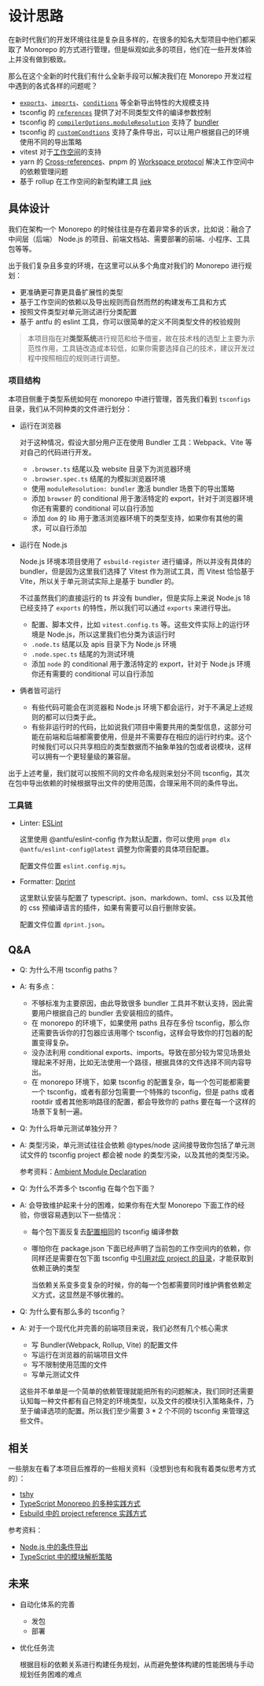 # 设计思路

在新时代我们的开发环境往往是复杂且多样的，在很多的知名大型项目中他们都采取了 Monorepo 的方式进行管理，但是纵观如此多的项目，他们在一些开发体验上并没有做到极致。

那么在这个全新的时代我们有什么全新手段可以解决我们在 Monorepo 开发过程中遇到的各式各样的问题呢？

- [`exports`](https://nodejs.org/api/packages.html#exports)、[`imports`](https://nodejs.org/api/packages.html#imports)、[`conditions`](https://nodejs.org/api/packages.html#conditional-exports) 等全新导出特性的大规模支持
- tsconfig 的 [`references`](https://www.typescriptlang.org/docs/handbook/project-references.html) 提供了对不同类型文件的编译参数控制
- tsconfig 的 [`compilerOptions.moduleResolution`](https://www.typescriptlang.org/tsconfig/moduleResolution.html) 支持了 [bundler](https://devblogs.microsoft.com/typescript/announcing-typescript-5-0/#--moduleresolution-bundler)
- tsconfig 的 [`customCondtions`](https://www.typescriptlang.org/tsconfig/#customConditions) 支持了条件导出，可以让用户根据自己的环境使用不同的导出策略
- vitest 对于[工作空间](https://vitest.dev/guide/workspace)的支持
- yarn 的 [Cross-references](https://yarnpkg.com/features/workspaces#cross-references)、pnpm 的 [Workspace protocol](https://pnpm.io/workspaces#workspace-protocol-workspace) 解决工作空间中的依赖管理问题
- 基于 rollup 在工作空间的新型构建工具 [jiek](https://github.com/NWYLZW/jiek/blob/master/packages/jiek/README.md)

## 具体设计

我们在架构一个 Monorepo 的时候往往是存在着非常多的诉求，比如说：融合了中间层（后端） Node.js 的项目、前端文档站、需要部署的前端、小程序、工具包等等。

出于我们复杂且多变的环境，在这里可以从多个角度对我们的 Monorepo 进行规划：

- 更准确更可靠更具备扩展性的类型
- 基于工作空间的依赖以及导出规则而自然而然的构建发布工具和方式
- 按照文件类型对单元测试进行分类配置
- 基于 antfu 的 eslint 工具，你可以很简单的定义不同类型文件的校验规则

> 本项目指在对**类型系统**进行规范和给予借鉴，故在技术栈的选型上主要为示范性作用，工具链改造成本较低，如果你需要选择自己的技术，建议开发过程中按照相应的规则进行调整。

### 项目结构

本项目侧重于类型系统如何在 monorepo 中进行管理，首先我们看到 `tsconfigs` 目录，我们从不同种类的文件进行划分：

- 运行在浏览器

  对于这种情况，假设大部分用户正在使用 Bundler 工具：Webpack、Vite 等对自己的代码进行开发。

  - `.browser.ts` 结尾以及 website 目录下为浏览器环境
  - `.browser.spec.ts` 结尾的为模拟浏览器环境
  - 使用 `moduleResolution: bundler` 激活 bundler 场景下的导出策略
  - 添加 `browser` 的 conditional 用于激活特定的 export，针对于浏览器环境你还有需要的 conditional 可以自行添加
  - 添加 `dom` 的 lib 用于激活浏览器环境下的类型支持，如果你有其他的需求，可以自行添加

- 运行在 Node.js

  Node.js 环境本项目使用了 `esbuild-register` 进行编译，所以并没有具体的 bundler，但是因为这里我们选择了 Vitest 作为测试工具，而 Vitest 恰恰基于 Vite，所以关于单元测试实际上是基于 bundler 的。

  不过虽然我们的直接运行的 ts 并没有 bundler，但是实际上来说 Node.js 18 已经支持了 `exports` 的特性，所以我们可以通过 `exports` 来进行导出。

  - 配置、脚本文件，比如 `vitest.config.ts` 等。这些文件实际上的运行环境是 Node.js，所以这里我们也分类为该运行时
  - `.node.ts` 结尾以及 apis 目录下为 Node.js 环境
  - `.node.spec.ts` 结尾的为测试环境
  - 添加 `node` 的 conditional 用于激活特定的 export，针对于 Node.js 环境你还有需要的 conditional 可以自行添加

- 俩者皆可运行

  - 有些代码可能会在浏览器和 Node.js 环境下都会运行，对于不满足上述规则的都可以归类于此。
  - 有些非运行时的代码，比如说我们项目中需要共用的类型信息，这部分可能在前端和后端都需要使用，但是并不需要存在相应的运行时约束。这个时候我们可以只共享相应的类型数据而不抽象单独的包或者说模块，这样可以拥有一个更轻量级的兼容层。

出于上述考量，我们就可以按照不同的文件命名规则来划分不同 tsconfig，其次在包中导出依赖的时候根据导出文件的使用范围，合理采用不同的条件导出。

### 工具链

- Linter: [ESLint](https://eslint.org/)

  这里使用 @antfu/eslint-config 作为默认配置，你可以使用 `pnpm dlx @antfu/eslint-config@latest` 调整为你需要的具体项目配置。

  配置文件位置 `eslint.config.mjs`。

- Formatter: [Dprint](https://dprint.dev/)

  这里默认安装与配置了 typescript、json、markdown、toml、css 以及其他的 css 预编译语言的插件，如果有需要可以自行删除安装。

  配置文件位置 `dprint.json`。

## Q&A

- Q: 为什么不用 tsconfig paths？
- A: 有多点：
  - 不够标准为主要原因，由此导致很多 bundler 工具并不默认支持，因此需要用户根据自己的 bundler 去安装相应的插件。
  - 在 monorepo 的环境下，如果使用 paths 且存在多份 tsconfig，那么你还需要告诉你的打包器应该用哪个 tsconfig，这样会导致你的打包器的配置变得复杂。
  - 没办法利用 conditional exports、imports。导致在部分较为常见场景处理起来不好用，比如无法使用一个路径，根据具体的文件选择不同内容导出。
  - 在 monorepo 环境下，如果 tsconfig 的配置复杂，每一个包可能都需要一个 tsconfig，或者有部分包需要一个特殊的 tsconfig，但是 paths 或者 rootdir 或者其他影响路径的配置，都会导致你的 paths 要在每一个这样的场景下复制一遍。

- Q: 为什么将单元测试单独分开？
- A: 类型污染，单元测试往往会依赖 @types/node 这间接导致你包括了单元测试文件的 tsconfig project 都会被 node 的类型污染，以及其他的类型污染。

  参考资料：[Ambient Module Declaration](https://www.typescriptlang.org/docs/handbook/modules/reference.html#:~:text=Ambient%20modules.%20TypeScript%20supports%20a%20syntax%20in%20script)

- Q: 为什么不弄多个 tsconfig 在每个包下面？

- A: 会导致维护起来十分的困难，如果你有在大型 Monorepo 下面工作的经验，你很容易遇到以下一些情况：
  - 每个包下面反复去[配置相同](https://github.com/web-infra-dev/rspack/blob/0db8b9441a8bf9447ce11cc69292df773482cec8/packages/rspack-cli/tsconfig.json#L3-L9)的 tsconfig 编译参数
  - 哪怕你在 package.json 下面已经声明了当前包的工作空间内的依赖，你同样还是需要在包下面 tsconfig 中[引用对应 project 的目录](https://github.com/volarjs/volar.js/blob/bfa90aec50b975189f574b47affb619b9e1d679d/packages/language-server/tsconfig.json#L5-L8)，才能获取到依赖正确的类型

    当依赖关系变多变复杂的时候，你的每一个包都需要同时维护俩套依赖定义方式，这显然是不够优雅的。

- Q: 为什么要有那么多的 tsconfig？

- A: 对于一个现代化并完善的前端项目来说，我们必然有几个核心需求
  - 写 Bundler(Webpack, Rollup, Vite) 的配置文件
  - 写运行在浏览器的前端项目文件
  - 写不限制使用范围的文件
  - 写单元测试文件

  这些并不单单是一个简单的依赖管理就能把所有的问题解决，我们同时还需要认知每一种文件都有自己特定的环境类型，以及文件的模块引入策略条件，乃至于编译选项的配置。所以我们至少需要 3 * 2 个不同的 tsconfig 来管理这些文件。

## 相关

一些朋友在看了本项目后推荐的一些相关资料（没想到也有和我有着类似思考方式的）：

- [tshy](https://github.com/isaacs/tshy)
- [TypeScript Monorepo 的多种实践方式](https://github.com/colinhacks/live-typescript-monorepo)
- [Esbuild 中的 project reference 实践方式](https://github.com/evanw/esbuild/issues/1250#issuecomment-1463826174)

参考资料：

- [Node.js 中的条件导出](https://nodejs.org/api/packages.html#conditional-exports)
- [TypeScript 中的模块解析策略](https://www.typescriptlang.org/docs/handbook/modules/reference.html#the-moduleresolution-compiler-option)

## 未来

- 自动化体系的完善
  - 发包
  - 部署
- 优化任务流

  根据目标的依赖关系进行构建任务规划，从而避免整体构建的性能困境与手动规划任务困难的难点
